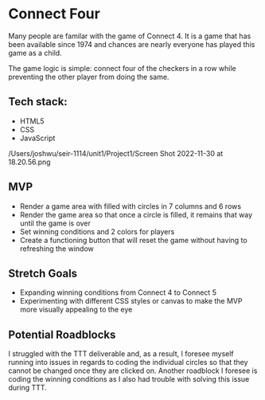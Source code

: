 # Connect Four

Many people are familar with the game of Connect 4. It is a game that has been available since 1974 and chances are nearly everyone has played this game as a child. 

The game logic is simple: connect four of the checkers in a row while preventing the other player from doing the same. 


## Tech stack:

* HTML5
* CSS
* JavaScript 

/Users/joshwu/seir-1114/unit1/Project1/Screen Shot 2022-11-30 at 18.20.56.png

## MVP 

* Render a game area with filled with circles in 7 columns and 6 rows 
* Render the game area so that once a circle is filled, it remains that way until the game is over
* Set winning conditions and 2 colors for players 
* Create a functioning button that will reset the game without having to refreshing the window


## Stretch Goals

* Expanding winning conditions from Connect 4 to Connect 5
* Experimenting with different CSS styles or canvas to make the MVP more visually appealing to the eye 

## Potential Roadblocks
I struggled with the TTT deliverable and, as a result, I foresee myself running into issues in regards to coding the individual circles so that they cannot be changed once they are clicked on. 
Another roadblock I foresee is coding the winning conditions as I also had trouble with solving this issue during TTT. 
